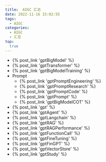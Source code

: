 ```yaml
---
title:  AIGC 汇总
date: 2022-11-16 15:02:55
tags:
  - AIGC
categories: 
  - AIGC
  - 汇总  
top:
  true
---
```


<p></p>
<!-- more -->


+ {% post_link 'gptBigModel' %}
+ {% post_link 'gptTransformer' %} 
+ {% post_link 'gptBigModelTraining' %}
+ Prompt
  + {% post_link 'gptPromptEngineering' %}
  + {% post_link 'gptPromptResearch' %}
  + {% post_link 'gptPromptCode' %}
  + {% post_link 'gptPrompt' %}
  + {% post_link 'gptBigModelCOT' %}
+ {% post_link 'gpt' %}
+ {% post_link 'gptAgent' %}
+ {% post_link 'gptLangchain' %}
+ {% post_link 'gptRAG' %}
+ {% post_link 'gptRAGPerformance' %}
+ {% post_link 'gptFunctionCall' %} 
+ {% post_link 'gptFineTuning' %} 
+ {% post_link 'gptFinGPT' %}  
+ {% post_link 'gptVectorStore' %}
+ {% post_link 'gptStudy' %}























